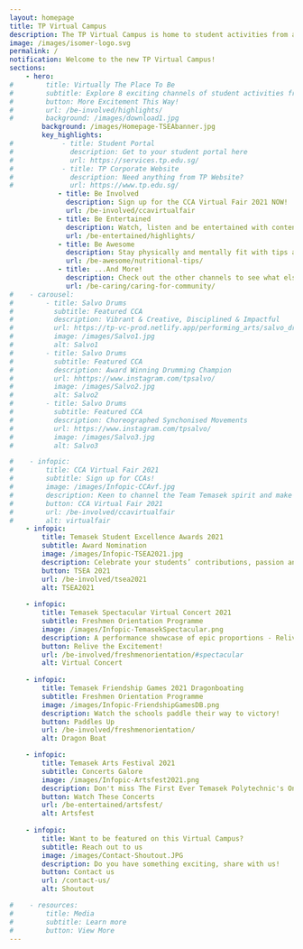 ```yaml
---
layout: homepage
title: TP Virtual Campus
description: The TP Virtual Campus is home to student activities from all across TP!
image: /images/isomer-logo.svg
permalink: /
notification: Welcome to the new TP Virtual Campus!
sections:
    - hero:
#        title: Virtually The Place To Be
#        subtitle: Explore 8 exciting channels of student activities from all around TP!
#        button: More Excitement This Way!
#        url: /be-involved/highlights/
#        background: /images/download1.jpg
        background: /images/Homepage-TSEAbanner.jpg
        key_highlights:
#            - title: Student Portal
#              description: Get to your student portal here
#              url: https://services.tp.edu.sg/
#            - title: TP Corporate Website
#              description: Need anything from TP Website?
#              url: https://www.tp.edu.sg/
            - title: Be Involved
              description: Sign up for the CCA Virtual Fair 2021 NOW!
              url: /be-involved/ccavirtualfair
            - title: Be Entertained
              description: Watch, listen and be entertained with content created by TP, free-of-charge!
              url: /be-entertained/highlights/
            - title: Be Awesome
              description: Stay physically and mentally fit with tips and programmes curated by TP students!
              url: /be-awesome/nutritional-tips/
            - title: ...And More!
              description: Check out the other channels to see what else is happening around campus!
              url: /be-caring/caring-for-community/
#    - carousel:
#        - title: Salvo Drums
#          subtitle: Featured CCA
#          description: Vibrant & Creative, Disciplined & Impactful
#          url: https://tp-vc-prod.netlify.app/performing_arts/salvo_drums/
#          image: /images/Salvo1.jpg  
#          alt: Salvo1
#        - title: Salvo Drums
#          subtitle: Featured CCA
#          description: Award Winning Drumming Champion
#          url: hhttps://www.instagram.com/tpsalvo/
#          image: /images/Salvo2.jpg
#          alt: Salvo2
#        - title: Salvo Drums
#          subtitle: Featured CCA
#          description: Choreographed Synchonised Movements
#          url: https://www.instagram.com/tpsalvo/
#          image: /images/Salvo3.jpg
#          alt: Salvo3

#    - infopic:
#        title: CCA Virtual Fair 2021
#        subtitle: Sign up for CCAs!
#        image: /images/Infopic-CCAvf.jpg
#        description: Keen to channel the Team Temasek spirit and make your days on campus count? Check out this exciting event to find out more about the diverse CCAs offered in TP!
#        button: CCA Virtual Fair 2021
#        url: /be-involved/ccavirtualfair
#        alt: virtualfair
    - infopic:
        title: Temasek Student Excellence Awards 2021
        subtitle: Award Nomination
        image: /images/Infopic-TSEA2021.jpg
        description: Celebrate your students’ contributions, passion and spirit. Inspire them to continue the good fight. Nominate them for the TSEA today! 
        button: TSEA 2021
        url: /be-involved/tsea2021
        alt: TSEA2021
        
    - infopic:
        title: Temasek Spectacular Virtual Concert 2021
        subtitle: Freshmen Orientation Programme
        image: /images/Infopic-TemasekSpectacular.png
        description: A performance showcase of epic proportions - Relive the Friendship Games, catch the groovy TikTok videos and stand a chance to win over $2,500 worth of CapitaVouchers!
        button: Relive the Excitement!
        url: /be-involved/freshmenorientation/#spectacular
        alt: Virtual Concert
    
    - infopic:
        title: Temasek Friendship Games 2021 Dragonboating
        subtitle: Freshmen Orientation Programme
        image: /images/Infopic-FriendshipGamesDB.png
        description: Watch the schools paddle their way to victory!
        button: Paddles Up
        url: /be-involved/freshmenorientation/
        alt: Dragon Boat

    - infopic:
        title: Temasek Arts Festival 2021
        subtitle: Concerts Galore
        image: /images/Infopic-Artsfest2021.png
        description: Don't miss The First Ever Temasek Polytechnic's Online Arts Festival!
        button: Watch These Concerts
        url: /be-entertained/artsfest/
        alt: Artsfest 
       
    - infopic:
        title: Want to be featured on this Virtual Campus?
        subtitle: Reach out to us
        image: /images/Contact-Shoutout.JPG
        description: Do you have something exciting, share with us!
        button: Contact us
        url: /contact-us/
        alt: Shoutout   

#    - resources:
#        title: Media
#        subtitle: Learn more
#        button: View More
---
```

